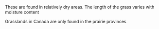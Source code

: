 These are found in relatively dry areas. The length of the grass varies with moisture content

Grasslands in Canada are only found in the prairie provinces